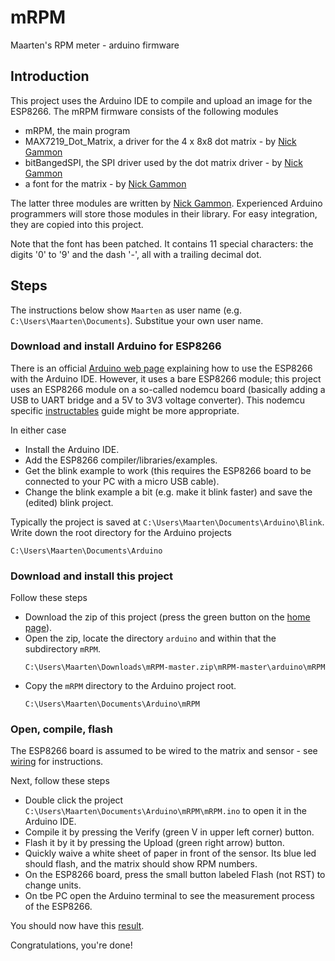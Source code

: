 # mRPM
Maarten's RPM meter - arduino firmware


## Introduction
This project uses the Arduino IDE to compile and upload an image for the ESP8266.
The mRPM firmware consists of the following modules
 - mRPM, the main program
 - MAX7219_Dot_Matrix, a driver for the 4 x 8x8 dot matrix - by [Nick Gammon](https://github.com/nickgammon/MAX7219_Dot_Matrix)
 - bitBangedSPI, the SPI driver used by the dot matrix driver - by [Nick Gammon](https://github.com/nickgammon/bitBangedSPI)
 - a font for the matrix - by [Nick Gammon](https://github.com/nickgammon/MAX7219_Dot_Matrix)

The latter three modules are written by [Nick Gammon](https://github.com/nickgammon).
Experienced Arduino programmers will store those modules in their library.
For easy integration, they are copied into this project.

Note that the font has been patched. It contains 11 special characters: the digits '0' to '9' and the dash '-', all with a trailing decimal dot.

 
## Steps
The instructions below show `Maarten` as user name (e.g. `C:\Users\Maarten\Documents`). 
Substitue your own user name.


### Download and install Arduino for ESP8266
There is an official [Arduino web page](http://www.arduinesp.com/getting-started) explaining how to use the ESP8266 with the Arduino IDE.
However, it uses a bare ESP8266 module; this project uses an ESP8266 module on a so-called nodemcu board (basically adding a USB to UART bridge and a 5V to 3V3 voltage converter).
This nodemcu specific [instructables](http://www.instructables.com/id/Quick-Start-to-Nodemcu-ESP8266-on-Arduino-IDE/) guide might be more appropriate.

In either case
 - Install the Arduino IDE.
 - Add the ESP8266 compiler/libraries/examples.
 - Get the blink example to work (this requires the ESP8266 board to be connected to your PC with a micro USB cable).
 - Change the blink example a bit (e.g. make it blink faster) and save the (edited) blink project.

Typically the project is saved at `C:\Users\Maarten\Documents\Arduino\Blink`.
Write down the root directory for the Arduino projects
```
C:\Users\Maarten\Documents\Arduino
```


### Download and install this project
Follow these steps
 - Download the zip of this project (press the green button on the [home page](https://github.com/maarten-pennings/mRPM)).
 - Open the zip, locate the directory `arduino` and within that the subdirectory `mRPM`.
   ```
   C:\Users\Maarten\Downloads\mRPM-master.zip\mRPM-master\arduino\mRPM
   ```
- Copy the `mRPM` directory to the Arduino project root.
   ```
   C:\Users\Maarten\Documents\Arduino\mRPM
   ```


### Open, compile, flash
The ESP8266 board is assumed to be wired to the matrix and sensor - see [wiring](../wiring) for instructions.

Next, follow these steps
 - Double click the project `C:\Users\Maarten\Documents\Arduino\mRPM\mRPM.ino` to open it in the Arduino IDE.
 - Compile it by pressing the Verify (green V in upper left corner) button.
 - Flash it by it by pressing the Upload (green right arrow) button.
 - Quickly waive a white sheet of paper in front of the sensor. Its blue led should flash, and the matrix should show RPM numbers.
 - On the ESP8266 board, press the small button labeled Flash (not RST) to change units.
 - On tbe PC open the Arduino terminal to see the measurement process of the ESP8266.
 
 You should now have this [result](https://youtu.be/PuOR1rizvE4).
 
 Congratulations, you're done!
 

